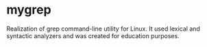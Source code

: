 # mygrep
Realization of grep command-line utility for Linux. 
It used lexical and syntactic analyzers and was created for education purposes.
 
